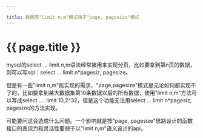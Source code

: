 ```yaml
---

title: 数据库"limit n,m"模式强于"page, pagesize"模式
---
```


{{ page.title }}
===============

mysql的select ... limit n,m语法经常被用来实现分页，比如要拿到第n页的数据，则可以写sql：select ... limit n*pagesiz, pagesize。

但是有一些"limit n,m"能实现的需求，"page,pagesize"模式是无论如何都实现不了的，比如要拿到某大数据集第10条数据以后的所有数据，使用"limit n,m"方法可以写成select .... limit 10,2^32，但是这个功能无法用select ... limit n*pagesiz, pagesize的方法实现。

可能要问这会造成什么问题。一个影响就是按"page, pagesize"思路设计的函数接口的表现力和灵活性要弱于以"limit n,m"语义设计的api。

